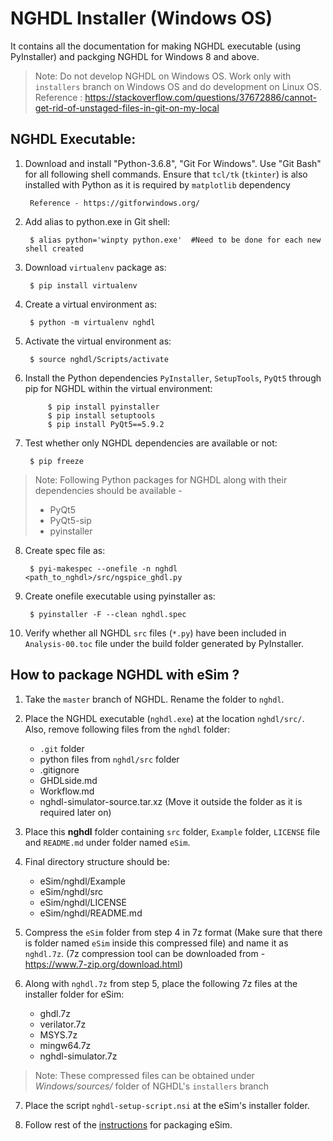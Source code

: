 NGHDL Installer (Windows OS)
====

It contains all the documentation for making NGHDL executable (using PyInstaller) and packging NGHDL for Windows 8 and above.

> Note: Do not develop NGHDL on Windows OS. Work only with `installers` branch on Windows OS and do development on Linux OS.
> Reference : https://stackoverflow.com/questions/37672886/cannot-get-rid-of-unstaged-files-in-git-on-my-local


## NGHDL Executable:

1. Download and install "Python-3.6.8", "Git For Windows". Use "Git Bash" for all following shell commands. Ensure that `tcl/tk` (`tkinter`) is also installed with Python as it is required by `matplotlib` dependency
		
		Reference - https://gitforwindows.org/

2. Add alias to python.exe in Git shell:

		$ alias python='winpty python.exe'	#Need to be done for each new shell created

3. Download `virtualenv` package as:

	    $ pip install virtualenv

4. Create a virtual environment as:

		$ python -m virtualenv nghdl

5. Activate the virtual environment as:
	
		$ source nghdl/Scripts/activate

6. Install the Python dependencies `PyInstaller`, `SetupTools`, `PyQt5` through pip for NGHDL within the virtual environment:

			$ pip install pyinstaller
			$ pip install setuptools
			$ pip install PyQt5==5.9.2

7. Test whether only NGHDL dependencies are available or not:

		$ pip freeze

> Note: Following Python packages for NGHDL along with their dependencies should be available -
>	- PyQt5
>	- PyQt5-sip
>	- pyinstaller

8. Create spec file as:

		$ pyi-makespec --onefile -n nghdl <path_to_nghdl>/src/ngspice_ghdl.py

9. Create onefile executable using pyinstaller as:
		
		$ pyinstaller -F --clean nghdl.spec

10. Verify whether all NGHDL `src` files (`*.py`) have been included in `Analysis-00.toc` file under the build folder generated by PyInstaller.



## How to package NGHDL with eSim ?

1. Take the `master` branch of NGHDL. Rename the folder to `nghdl`.

2. Place the NGHDL executable (`nghdl.exe`) at the location `nghdl/src/`. Also, remove following files from the `nghdl` folder:
	- `.git` folder
	- python files from `nghdl/src` folder
	- .gitignore
    - GHDLside.md
    - Workflow.md
    - nghdl-simulator-source.tar.xz (Move it outside the folder as it is required later on)

3. Place this **nghdl** folder containing `src` folder, `Example` folder, `LICENSE` file and `README.md` under folder named `eSim`.

4. Final directory structure should be:
	- eSim/nghdl/Example
	- eSim/nghdl/src
	- eSim/nghdl/LICENSE
	- eSim/nghdl/README.md

5. Compress the `eSim` folder from step 4 in 7z format (Make sure that there is folder named `eSim` inside this compressed file) and name it as `nghdl.7z`.
(7z compression tool can be downloaded from - https://www.7-zip.org/download.html)

6. Along with `nghdl.7z` from step 5, place the following 7z files at the installer folder for eSim:
	- ghdl.7z
	- verilator.7z
	- MSYS.7z
	- mingw64.7z
	- nghdl-simulator.7z

> Note: These compressed files can be obtained under *Windows/sources/* folder of NGHDL's `installers` branch

7.  Place the script `nghdl-setup-script.nsi` at the eSim's installer folder.

8. Follow rest of the [instructions](https://github.com/FOSSEE/eSim/tree/installers/Windows/README.md) for packaging eSim.
